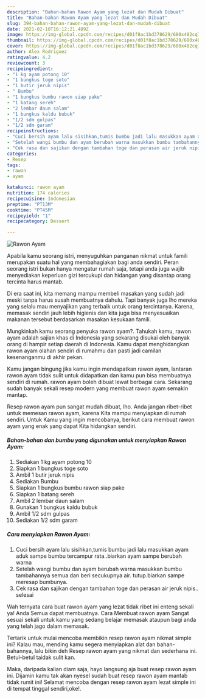```yaml
---
description: "Bahan-bahan Rawon Ayam yang lezat dan Mudah Dibuat"
title: "Bahan-bahan Rawon Ayam yang lezat dan Mudah Dibuat"
slug: 394-bahan-bahan-rawon-ayam-yang-lezat-dan-mudah-dibuat
date: 2021-02-18T16:12:21.489Z
image: https://img-global.cpcdn.com/recipes/d01f8ac1bd378629/680x482cq70/rawon-ayam-foto-resep-utama.jpg
thumbnail: https://img-global.cpcdn.com/recipes/d01f8ac1bd378629/680x482cq70/rawon-ayam-foto-resep-utama.jpg
cover: https://img-global.cpcdn.com/recipes/d01f8ac1bd378629/680x482cq70/rawon-ayam-foto-resep-utama.jpg
author: Alex Rodriguez
ratingvalue: 4.2
reviewcount: 3
recipeingredient:
- "1 kg ayam potong 10"
- "1 bungkus toge soto"
- "1 butir jeruk nipis"
- " Bumbu"
- "1 bungkus bumbu rawon siap pake"
- "1 batang sereh"
- "2 lembar daun salam"
- "1 bungkus kaldu bubuk"
- "1/2 sdm gulpas"
- "1/2 sdm garam"
recipeinstructions:
- "Cuci bersih ayam lalu sisihkan,tumis bumbu jadi lalu masukkan ayam aduk sampe bumbu tercampur rata..biarkan ayam sampe berubah warna"
- "Setelah wangi bumbu dan ayam berubah warna masukkan bumbu tambahannya semua dan beri secukupnya air. tutup.biarkan sampe meresap bumbunya."
- "Cek rasa dan sajikan dengan tambahan toge dan perasan air jeruk nipis.. selesai"
categories:
- Resep
tags:
- rawon
- ayam

katakunci: rawon ayam 
nutrition: 174 calories
recipecuisine: Indonesian
preptime: "PT13M"
cooktime: "PT45M"
recipeyield: "1"
recipecategory: Dessert

---
```



![Rawon Ayam](https://img-global.cpcdn.com/recipes/d01f8ac1bd378629/680x482cq70/rawon-ayam-foto-resep-utama.jpg)

Apabila kamu seorang istri, menyuguhkan panganan nikmat untuk famili merupakan suatu hal yang membahagiakan bagi anda sendiri. Peran seorang istri bukan hanya mengatur rumah saja, tetapi anda juga wajib menyediakan keperluan gizi tercukupi dan hidangan yang disantap orang tercinta harus mantab.

Di era  saat ini, kita memang mampu membeli masakan yang sudah jadi meski tanpa harus susah membuatnya dahulu. Tapi banyak juga lho mereka yang selalu mau menyajikan yang terbaik untuk orang tercintanya. Karena, memasak sendiri jauh lebih higienis dan kita juga bisa menyesuaikan makanan tersebut berdasarkan masakan kesukaan famili. 



Mungkinkah kamu seorang penyuka rawon ayam?. Tahukah kamu, rawon ayam adalah sajian khas di Indonesia yang sekarang disukai oleh banyak orang di hampir setiap daerah di Indonesia. Kamu dapat menghidangkan rawon ayam olahan sendiri di rumahmu dan pasti jadi camilan kesenanganmu di akhir pekan.

Kamu jangan bingung jika kamu ingin mendapatkan rawon ayam, lantaran rawon ayam tidak sulit untuk didapatkan dan kamu pun bisa membuatnya sendiri di rumah. rawon ayam boleh dibuat lewat berbagai cara. Sekarang sudah banyak sekali resep modern yang membuat rawon ayam semakin mantap.

Resep rawon ayam pun sangat mudah dibuat, lho. Anda jangan ribet-ribet untuk memesan rawon ayam, karena Kita mampu menyiapkan di rumah sendiri. Untuk Kamu yang ingin mencobanya, berikut cara membuat rawon ayam yang enak yang dapat Kita hidangkan sendiri.

<!--inarticleads1-->

##### Bahan-bahan dan bumbu yang digunakan untuk menyiapkan Rawon Ayam:

1. Sediakan 1 kg ayam potong 10
1. Siapkan 1 bungkus toge soto
1. Ambil 1 butir jeruk nipis
1. Sediakan  Bumbu
1. Siapkan 1 bungkus bumbu rawon siap pake
1. Siapkan 1 batang sereh
1. Ambil 2 lembar daun salam
1. Gunakan 1 bungkus kaldu bubuk
1. Ambil 1/2 sdm gulpas
1. Sediakan 1/2 sdm garam




<!--inarticleads2-->

##### Cara menyiapkan Rawon Ayam:

1. Cuci bersih ayam lalu sisihkan,tumis bumbu jadi lalu masukkan ayam aduk sampe bumbu tercampur rata..biarkan ayam sampe berubah warna
1. Setelah wangi bumbu dan ayam berubah warna masukkan bumbu tambahannya semua dan beri secukupnya air. tutup.biarkan sampe meresap bumbunya.
1. Cek rasa dan sajikan dengan tambahan toge dan perasan air jeruk nipis.. selesai




Wah ternyata cara buat rawon ayam yang lezat tidak ribet ini enteng sekali ya! Anda Semua dapat membuatnya. Cara Membuat rawon ayam Sangat sesuai sekali untuk kamu yang sedang belajar memasak ataupun bagi anda yang telah jago dalam memasak.

Tertarik untuk mulai mencoba membikin resep rawon ayam nikmat simple ini? Kalau mau, mending kamu segera menyiapkan alat dan bahan-bahannya, lalu bikin deh Resep rawon ayam yang nikmat dan sederhana ini. Betul-betul taidak sulit kan. 

Maka, daripada kalian diam saja, hayo langsung aja buat resep rawon ayam ini. Dijamin kamu tak akan nyesel sudah buat resep rawon ayam mantab tidak rumit ini! Selamat mencoba dengan resep rawon ayam lezat simple ini di tempat tinggal sendiri,oke!.

